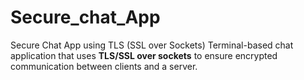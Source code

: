 # Secure_chat_App
Secure Chat App using TLS (SSL over Sockets)  Terminal-based chat application that uses **TLS/SSL over sockets** to ensure encrypted communication between clients and a server. 
